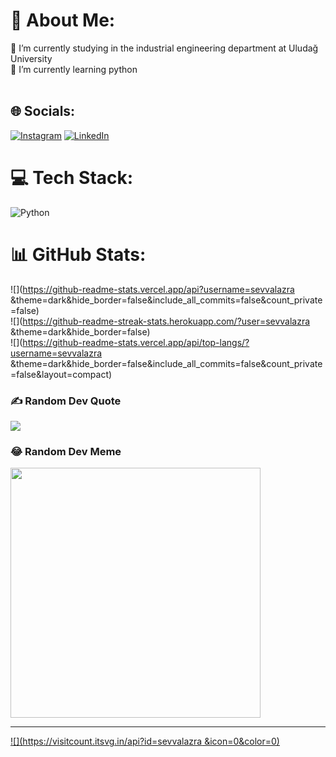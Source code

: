 # 💫 About Me:
🔭 I’m currently studying in the industrial engineering department at Uludağ University<br>🌱 I’m currently learning python<br>    <br>


## 🌐 Socials:
[![Instagram](https://img.shields.io/badge/Instagram-%23E4405F.svg?logo=Instagram&logoColor=white)](https://instagram.com/sevazay) [![LinkedIn](https://img.shields.io/badge/LinkedIn-%230077B5.svg?logo=linkedin&logoColor=white)](https://linkedin.com/in/https://www.linkedin.com/in/%C5%9Fevval-azra-ayd%C4%B1n-9b30b91a9?lipi=urn%3Ali%3Apage%3Ad_flagship3_profile_view_base_contact_details%3BCzTMUm8nRrq1y%2BYY8sJZFQ%3D%3D) 

# 💻 Tech Stack:
![Python](https://img.shields.io/badge/python-3670A0?style=for-the-badge&logo=python&logoColor=ffdd54)
# 📊 GitHub Stats:
![](https://github-readme-stats.vercel.app/api?username=sevvalazra &theme=dark&hide_border=false&include_all_commits=false&count_private=false)<br/>
![](https://github-readme-streak-stats.herokuapp.com/?user=sevvalazra &theme=dark&hide_border=false)<br/>
![](https://github-readme-stats.vercel.app/api/top-langs/?username=sevvalazra &theme=dark&hide_border=false&include_all_commits=false&count_private=false&layout=compact)

### ✍️ Random Dev Quote
![](https://quotes-github-readme.vercel.app/api?type=horizontal&theme=radical)

### 😂 Random Dev Meme
<img src='https://memer-new.vercel.app/' style="height: 400px;"/>

---
[![](https://visitcount.itsvg.in/api?id=sevvalazra &icon=0&color=0)](https://visitcount.itsvg.in)

<!-- Proudly created with GPRM ( https://gprm.itsvg.in ) -->
